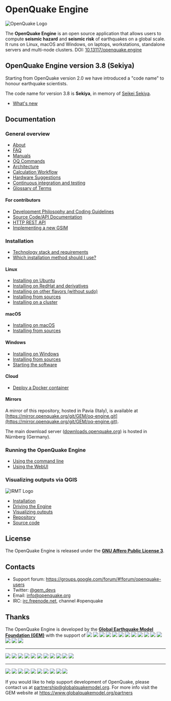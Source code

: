 # OpenQuake Engine

![OpenQuake Logo](https://github.com/gem/oq-infrastructure/raw/master/logos/oq-logo.png)

The **OpenQuake Engine** is an open source application that allows users to compute **seismic hazard** and **seismic risk** of earthquakes on a global scale. It runs on Linux, macOS and Windows, on laptops, workstations, standalone servers and multi-node clusters. DOI: [10.13117/openquake.engine](https://doi.org/10.13117/openquake.engine)

<!-- GEM BEGIN: apply the following patch with the proper values for the next release
-[![Build Status](https://travis-ci.org/gem/oq-engine.svg?branch=master)](https://travis-ci.org/gem/oq-engine)
 
-### Current stable
+## OpenQuake Engine version 2.6 (Gutenberg)
 
-Current stable version is the **OpenQuake Engine 2.5** 'Fourier'. The documentation is available at https://github.com/gem/oq-engine/tree/engine-2.5#openquake-engine.
-* [What's new](https://github.com/gem/oq-engine/blob/engine-2.5/doc/whats-new.md)
-
+Starting from OpenQuake version 2.0 we have introduced a "code name" to honour earthquake scientists.
 
+The code name for version 2.6 is **Gutenberg**, in memory of [Beno Gutenberg](https://en.wikipedia.org/wiki/Beno_Gutenberg).
+* [What's new](https://github.com/gem/oq-engine/blob/engine-2.6/doc/whats-new.md)
+ 
+## Documentation
-## Documentation (master tree)
-->

## OpenQuake Engine version 3.8 (Sekiya)

Starting from OpenQuake version 2.0 we have introduced a "code name" to honour earthquake scientists.

The code name for version 3.8 is **Sekiya**, in memory of [Seikei Sekiya](https://en.wikipedia.org/wiki/Sekiya_Seikei).

* [What's new](https://github.com/gem/oq-engine/blob/engine-3.8/doc/whats-new.md)

## Documentation

<!-- GEM END -->

### General overview

* [About](https://github.com/gem/oq-engine/blob/engine-3.8/doc/about.md)
* [FAQ](https://github.com/gem/oq-engine/blob/engine-3.8/doc/faq.md)
* [Manuals](https://www.globalquakemodel.org/single-post/OpenQuake-Engine-Manual)
* [OQ Commands](https://github.com/gem/oq-engine/blob/engine-3.8/doc/oq-commands.md)
* [Architecture](https://github.com/gem/oq-engine/blob/engine-3.8/doc/sphinx/architecture.rst)
* [Calculation Workflow](https://github.com/gem/oq-engine/blob/engine-3.8/doc/calculation-workflow.md)
* [Hardware Suggestions](https://github.com/gem/oq-engine/blob/engine-3.8/doc/hardware-suggestions.md)
* [Continuous integration and testing](https://github.com/gem/oq-engine/blob/engine-3.8/doc/testing.md)
* [Glossary of Terms](https://github.com/gem/oq-engine/blob/engine-3.8/doc/glossary.md)

#### For contributors

* [Development Philosophy and Coding Guidelines](https://github.com/gem/oq-engine/blob/engine-3.8/doc/development-guidelines.md)
* [Source Code/API Documentation](http://docs.openquake.org/oq-engine/)
* [HTTP REST API](https://github.com/gem/oq-engine/blob/engine-3.8/doc/web-api.md)
* [Implementing a new GSIM](https://github.com/gem/oq-engine/blob/engine-3.8/doc/implementing-new-gsim.md)

### Installation

* [Technology stack and requirements](https://github.com/gem/oq-engine/blob/engine-3.8/doc/requirements.md)
* [Which installation method should I use?](https://github.com/gem/oq-engine/blob/engine-3.8/doc/installing/overview.md)

#### Linux

* [Installing on Ubuntu](https://github.com/gem/oq-engine/blob/engine-3.8/doc/installing/ubuntu.md)
* [Installing on RedHat and derivatives](https://github.com/gem/oq-engine/blob/engine-3.8/doc/installing/rhel.md)
* [Installing on other flavors (without sudo)](https://github.com/gem/oq-engine/blob/engine-3.8/doc/installing/linux-generic.md)
* [Installing from sources](https://github.com/gem/oq-engine/blob/engine-3.8/doc/installing/development.md)
* [Installing on a cluster](https://github.com/gem/oq-engine/blob/engine-3.8/doc/installing/cluster.md)

#### macOS

* [Installing on macOS](https://github.com/gem/oq-engine/blob/engine-3.8/doc/installing/macos.md)
* [Installing from sources](https://github.com/gem/oq-engine/blob/engine-3.8/doc/installing/development.md#macos)

#### Windows

* [Installing on Windows](https://github.com/gem/oq-engine/blob/engine-3.8/doc/installing/windows.md)
* [Installing from sources](https://github.com/gem/oq-engine/blob/engine-3.8/doc/installing/development-windows.md)
* [Starting the software](https://github.com/gem/oq-engine/blob/engine-3.8/doc/running/windows.md)

#### Cloud

* [Deploy a Docker container](https://github.com/gem/oq-engine/blob/engine-3.8/doc/installing/docker.md)

#### Mirrors

A mirror of this repository, hosted in Pavia (Italy), is available at [https://mirror.openquake.org/git/GEM/oq-engine.git](https://mirror.openquake.org/git/GEM/oq-engine.git).

The main download server ([downloads.openquake.org](https://downloads.openquake.org/)) is hosted in Nürnberg (Germany).

### Running the OpenQuake Engine

* [Using the command line](https://github.com/gem/oq-engine/blob/engine-3.8/doc/running/unix.md)
* [Using the WebUI](https://github.com/gem/oq-engine/blob/engine-3.8/doc/running/server.md)

### Visualizing outputs via QGIS

![IRMT Logo](https://github.com/gem/oq-infrastructure/raw/master/icons/irmt_icon.png)

* [Installation](https://docs.openquake.org/oq-irmt-qgis/latest/00_installation.html)
* [Driving the Engine](https://docs.openquake.org/oq-irmt-qgis/latest/14_driving_the_oqengine.html)
* [Visualizing outputs](https://docs.openquake.org/oq-irmt-qgis/latest/15_viewer_dock.html)
* [Repository](https://plugins.qgis.org/plugins/svir/)
* [Source code](https://github.com/gem/oq-irmt-qgis)

## License

The OpenQuake Engine is released under the **[GNU Affero Public License 3](https://github.com/gem/oq-engine/blob/engine-3.8/LICENSE)**.

## Contacts

* Support forum: https://groups.google.com/forum/#!forum/openquake-users
* Twitter: [@gem_devs](https://twitter.com/gem_devs)
* Email: info@openquake.org
* IRC: [irc.freenode.net](https://webchat.freenode.net/), channel #openquake

## Thanks

The OpenQuake Engine is developed by the **[Global Earthquake Model Foundation (GEM)](http://gem.foundation)** with the support of
![](https://github.com/gem/oq-infrastructure/raw/master/logos/aus.png)
![](https://github.com/gem/oq-infrastructure/raw/master/logos/cidigen.png)
![](https://github.com/gem/oq-infrastructure/raw/master/logos/sg_170x104.jpg)
![](https://github.com/gem/oq-infrastructure/raw/master/logos/gfz.png)
![](https://github.com/gem/oq-infrastructure/raw/master/logos/pcn.jpg)
![](https://github.com/gem/oq-infrastructure/raw/master/logos/nied.png)
![](https://github.com/gem/oq-infrastructure/raw/master/logos/nset.png)
![](https://github.com/gem/oq-infrastructure/raw/master/logos/morst.jpg)
![](https://github.com/gem/oq-infrastructure/raw/master/logos/RCN.jpg)
![](https://github.com/gem/oq-infrastructure/raw/master/logos/swiss_1.jpg)
![](https://github.com/gem/oq-infrastructure/raw/master/logos/tem.jpg)
![](https://github.com/gem/oq-infrastructure/raw/master/logos/TCIP-01.png)
![](https://github.com/gem/oq-infrastructure/raw/master/logos/nerc.png)
![](https://github.com/gem/oq-infrastructure/raw/master/logos/usaid_BsOsE8Z_QZnaG6c.jpg)
![](https://github.com/gem/oq-infrastructure/raw/master/logos/FUNVISIS_GEM_logo.png)

***

![](https://github.com/gem/oq-infrastructure/raw/master/logos/FMGlobal.jpg)
![](https://github.com/gem/oq-infrastructure/raw/master/logos/hannoverRe.jpg)
![](https://github.com/gem/oq-infrastructure/raw/master/logos/Nephila.jpg)
![](https://github.com/gem/oq-infrastructure/raw/master/logos/munichre_HwOCwR4.jpg)
![](https://github.com/gem/oq-infrastructure/raw/master/logos/zurich_3eh504q.jpg)
![](https://github.com/gem/oq-infrastructure/raw/master/logos/Air_JlQh6Ke.jpg)
![](https://github.com/gem/oq-infrastructure/raw/master/logos/sur_170x104.jpg)
![](https://github.com/gem/oq-infrastructure/raw/master/logos/EUCENTRE_BRAw8x4.jpg)
![](https://github.com/gem/oq-infrastructure/raw/master/logos/GiroJ.jpg)
![](https://github.com/gem/oq-infrastructure/raw/master/logos/arup.jpg)
![](https://github.com/gem/oq-infrastructure/raw/master/logos/OYO_1.jpg)

***

![](https://github.com/gem/oq-infrastructure/raw/master/logos/OECD.jpg)
![](https://github.com/gem/oq-infrastructure/raw/master/logos/worldbank_2.jpg)
![](https://github.com/gem/oq-infrastructure/raw/master/logos/ISDR.jpg)
![](https://github.com/gem/oq-infrastructure/raw/master/logos/Unesco.jpg)
![](https://github.com/gem/oq-infrastructure/raw/master/logos/iaspei.jpg)
![](https://github.com/gem/oq-infrastructure/raw/master/logos/iaee.jpg)
![](https://github.com/gem/oq-infrastructure/raw/master/logos/istructe.jpg)
![](https://github.com/gem/oq-infrastructure/raw/master/logos/cssc.jpg)
![](https://github.com/gem/oq-infrastructure/raw/master/logos/IRDRICSU.png)
![](https://github.com/gem/oq-infrastructure/raw/master/logos/EERI_GEM.png)

If you would like to help support development of OpenQuake, please contact us at [partnership@globalquakemodel.org](mailto:partnership@globalquakemodel.org).
For more info visit the GEM website at https://www.globalquakemodel.org/partners
